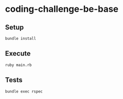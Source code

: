 # coding-challenge-be-base

## Setup
`bundle install`

## Execute
`ruby main.rb`

## Tests
`bundle exec rspec`